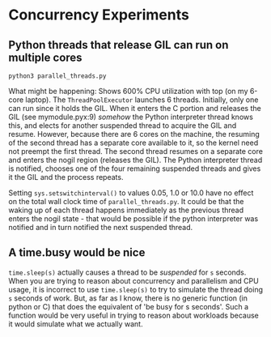 # Concurrency Experiments

## Python threads that release GIL can run on multiple cores

    python3 parallel_threads.py

What might be happening:
Shows 600% CPU utilization with top (on my 6-core laptop).  The `ThreadPoolExecutor`
launches 6 threads.  Initially, only one can run since it holds the GIL.  When it
enters the C portion and releases the GIL (see mymodule.pyx:9) *somehow* the Python
interpreter thread knows this, and elects for another suspended thread to acquire the
GIL and resume.  However, because there are 6 cores on the machine, the resuming of
the second thread has a separate core available to it, so the kernel need not preempt
the first thread.  The second thread resumes on a separate core and enters the nogil
region (releases the GIL).  The Python interpreter thread is notified, chooses one of
the four remaining suspended threads and gives it the GIL and the process repeats.

Setting `sys.setswitchinterval()` to values 0.05, 1.0 or 10.0 have no effect on the
total wall clock time of `parallel_threads.py`.  It could be that the waking up of
each thread happens immediately as the previous thread enters the nogil state - that
would be possible if the python interpreter was notified and in turn notified the
next suspended thread.


## A time.busy would be nice

`time.sleep(s)` actually causes a thread to be *suspended* for `s` seconds.  When you
are trying to reason about concurrency and parallelism and CPU usage, it is incorrect
to use `time.sleep(s)` to try to simulate the thread doing `s` seconds of work.  But,
as far as I know, there is no generic function (in python or C) that does the
equivalent of 'be busy for s seconds'.  Such a function would be very useful in
trying to reason about workloads because it would simulate what we actually want.


